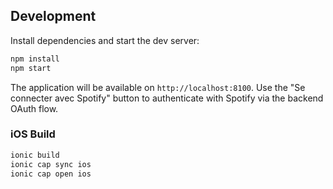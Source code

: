 ## Development

Install dependencies and start the dev server:

```bash
npm install
npm start
```

The application will be available on `http://localhost:8100`. Use the
"Se connecter avec Spotify" button to authenticate with Spotify via the
backend OAuth flow.

### iOS Build

```bash
ionic build
ionic cap sync ios
ionic cap open ios
```
